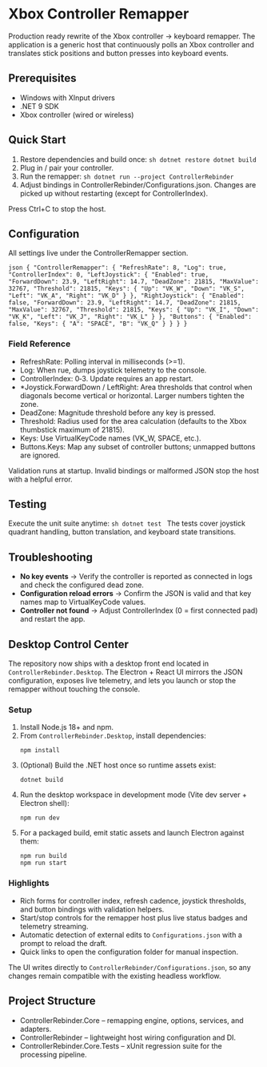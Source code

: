 ﻿# Xbox Controller Remapper

Production ready rewrite of the Xbox controller → keyboard remapper. The application is a generic host that continuously polls an Xbox controller and translates stick positions and button presses into keyboard events.

## Prerequisites
- Windows with XInput drivers
- .NET 9 SDK
- Xbox controller (wired or wireless)

## Quick Start
1. Restore dependencies and build once:
   `sh
   dotnet restore
   dotnet build
   `
2. Plug in / pair your controller.
3. Run the remapper:
   `sh
   dotnet run --project ControllerRebinder
   `
4. Adjust bindings in ControllerRebinder/Configurations.json. Changes are picked up without restarting (except for ControllerIndex).

Press Ctrl+C to stop the host.

## Configuration
All settings live under the ControllerRemapper section.

`json
{
  "ControllerRemapper": {
    "RefreshRate": 8,
    "Log": true,
    "ControllerIndex": 0,
    "LeftJoystick": {
      "Enabled": true,
      "ForwardDown": 23.9,
      "LeftRight": 14.7,
      "DeadZone": 21815,
      "MaxValue": 32767,
      "Threshold": 21815,
      "Keys": {
        "Up": "VK_W",
        "Down": "VK_S",
        "Left": "VK_A",
        "Right": "VK_D"
      }
    },
    "RightJoystick": {
      "Enabled": false,
      "ForwardDown": 23.9,
      "LeftRight": 14.7,
      "DeadZone": 21815,
      "MaxValue": 32767,
      "Threshold": 21815,
      "Keys": {
        "Up": "VK_I",
        "Down": "VK_K",
        "Left": "VK_J",
        "Right": "VK_L"
      }
    },
    "Buttons": {
      "Enabled": false,
      "Keys": {
        "A": "SPACE",
        "B": "VK_Q"
      }
    }
  }
}
`

### Field Reference
- RefreshRate: Polling interval in milliseconds (>=1).
- Log: When 	rue, dumps joystick telemetry to the console.
- ControllerIndex: 0‑3. Update requires an app restart.
- *Joystick.ForwardDown / LeftRight: Area thresholds that control when diagonals become vertical or horizontal. Larger numbers tighten the zone.
- DeadZone: Magnitude threshold before any key is pressed.
- Threshold: Radius used for the area calculation (defaults to the Xbox thumbstick maximum of 21815).
- Keys: Use VirtualKeyCode names (VK_W, SPACE, etc.).
- Buttons.Keys: Map any subset of controller buttons; unmapped buttons are ignored.

Validation runs at startup. Invalid bindings or malformed JSON stop the host with a helpful error.

## Testing
Execute the unit suite anytime:
`sh
dotnet test
`
The tests cover joystick quadrant handling, button translation, and keyboard state transitions.

## Troubleshooting
- **No key events** → Verify the controller is reported as connected in logs and check the configured dead zone.
- **Configuration reload errors** → Confirm the JSON is valid and that key names map to VirtualKeyCode values.
- **Controller not found** → Adjust ControllerIndex (0 = first connected pad) and restart the app.

## Desktop Control Center
The repository now ships with a desktop front end located in `ControllerRebinder.Desktop`. The Electron + React UI mirrors the JSON configuration, exposes live telemetry, and lets you launch or stop the remapper without touching the console.

### Setup
1. Install Node.js 18+ and npm.
2. From `ControllerRebinder.Desktop`, install dependencies:
   ```
   npm install
   ```
3. (Optional) Build the .NET host once so runtime assets exist:
   ```
   dotnet build
   ```
4. Run the desktop workspace in development mode (Vite dev server + Electron shell):
   ```
   npm run dev
   ```
5. For a packaged build, emit static assets and launch Electron against them:
   ```
   npm run build
   npm run start
   ```

### Highlights
- Rich forms for controller index, refresh cadence, joystick thresholds, and button bindings with validation helpers.
- Start/stop controls for the remapper host plus live status badges and telemetry streaming.
- Automatic detection of external edits to `Configurations.json` with a prompt to reload the draft.
- Quick links to open the configuration folder for manual inspection.

The UI writes directly to `ControllerRebinder/Configurations.json`, so any changes remain compatible with the existing headless workflow.
## Project Structure
- ControllerRebinder.Core – remapping engine, options, services, and adapters.
- ControllerRebinder – lightweight host wiring configuration and DI.
- ControllerRebinder.Core.Tests – xUnit regression suite for the processing pipeline.
